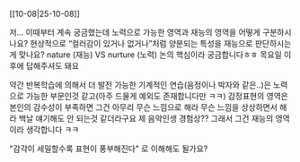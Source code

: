 [[10-08|25-10-08]]

저… 이때부터 계속 궁금했는데 노력으로 가능한 영역과 재능의 영역을 어떻게 구분하시나요?  현상적으로 “컬러감이 있거나 없거나”처럼 양분되는 특성을 재능으로 판단하시는게 맞나요? nature (재능) VS nurture (노력) 논의 핵심이라 궁금합니다ㅎㅎ 목요일 이후에 답해주셔도 돼요

약간 반복학습에 의해서 더 발전 가능한 기계적인 연습(음정이나 박자와 같은..)은 노력으로 가능한 부문인것 같고(아주 드물게 예외도 존재합니다만 ㅋㅋ) 감정표현의 영역은 본인의 감수성이 부족하면 그건 아무리 무슨 느낌으로 해라 무슨 느낌을 상상하면서 해라 백날 얘기해도 안 되는것 같더라구요 제 음악인생 경험상?? 그래서 그건 재능의 영역이라 생각합니다 ㅋㅋ

"감각이 세밀할수록 표현이 풍부해진다" 로 이해해도 될가요?